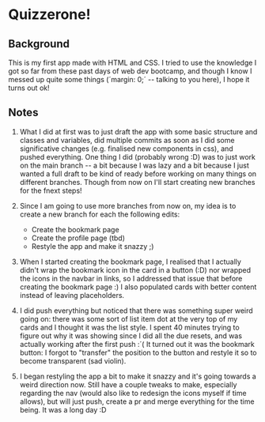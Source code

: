# Quizzerone!

## Background

This is my first app made with HTML and CSS. I tried to use the knowledge I got so far from these past days of web dev bootcamp, and though I know I messed up quite some things (´margin: 0;´ -- talking to you here), I hope it turns out ok!

## Notes

1. What I did at first was to just draft the app with some basic structure and classes and variables, did multiple commits as soon as I did some significative changes (e.g. finalised new components in css), and pushed everything. One thing I did (probably wrong :D) was to just work on the main branch -- a bit because I was lazy and a bit because I just wanted a full draft to be kind of ready before working on many things on different branches. Though from now on I'll start creating new branches for the fnext steps!

2. Since I am going to use more branches from now on, my idea is to create a new branch for each the following edits:

    - Create the bookmark page
    - Create the profile page (tbd)
    - Restyle the app and make it snazzy ;)

3. When I started creating the bookmark page, I realised that I actually didn't wrap the bookmark icon in the card in a button (:D) nor wrapped the icons in the navbar in links, so I addressed that issue that before creating the bookmark page :) I also populated cards with better content instead of leaving placeholders.

4. I did push everything but noticed that there was something super weird going on: there was some sort of list item dot at the very top of my cards and I thought it was the list style. I spent 40 minutes trying to figure out why it was showing since I did all the due resets, and was actually working after the first push :´( It turned out it was the bookmark button: I forgot to "transfer" the position to the button and restyle it so to become transparent (sad violin).

5. I began restyling the app a bit to make it snazzy and it's going towards a weird direction now. Still have a couple tweaks to make, especially regarding the nav (would also like to redesign the icons myself if time allows), but will just push, create a pr and merge everything for the time being. It was a long day :D
